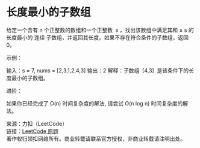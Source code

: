 # 长度最小的子数组

给定一个含有 n 个正整数的数组和一个正整数  s ，找出该数组中满足其和 ≥ s 的长度最小的 连续 子数组，并返回其长度。如果不存在符合条件的子数组，返回 0。

示例：

输入：s = 7, nums = [2,3,1,2,4,3]
输出：2
解释：子数组  [4,3]  是该条件下的长度最小的子数组。

进阶：

如果你已经完成了 O(n) 时间复杂度的解法, 请尝试 O(n log n) 时间复杂度的解法。

来源：力扣（LeetCode）  
链接：[LeetCode 原题](https://leetcode-cn.com/problems/minimum-size-subarray-sum)  
著作权归领扣网络所有。商业转载请联系官方授权，非商业转载请注明出处。
